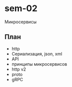 # sem-02
Микросервисы


## План
* http
* Сериализация, json, xml
* API
* принципы микросервисов
* http v2
* proto
* gRPC

